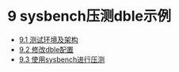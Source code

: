 # 9 sysbench压测dble示例

* [9.1 测试环境及架构](9.1_env.md)
* [9.2 修改dble配置](9.2_conf.md)
* [9.3 使用sysbench进行压测](9.3_use_sysbench.md)

